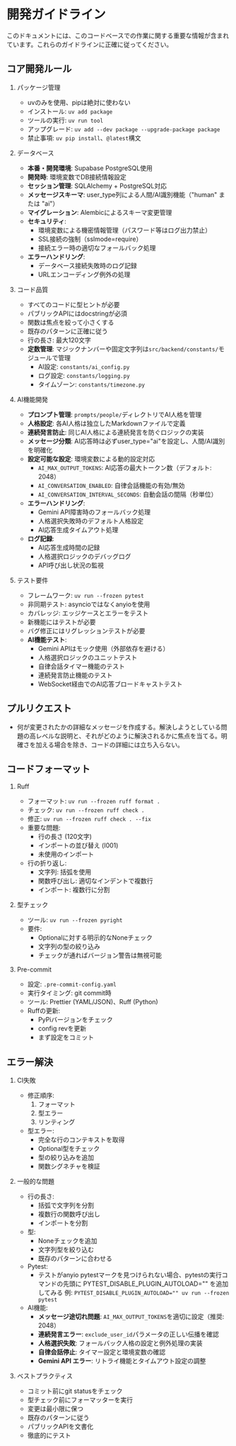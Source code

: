 # 開発ガイドライン

このドキュメントには、このコードベースでの作業に関する重要な情報が含まれています。これらのガイドラインに正確に従ってください。

## コア開発ルール

1. パッケージ管理
   - uvのみを使用、pipは絶対に使わない
   - インストール: `uv add package`
   - ツールの実行: `uv run tool`
   - アップグレード: `uv add --dev package --upgrade-package package`
   - 禁止事項: `uv pip install`、`@latest`構文

2. データベース
   - **本番・開発環境**: Supabase PostgreSQL使用
   - **開発時**: 環境変数でDB接続情報設定
   - **セッション管理**: SQLAlchemy + PostgreSQL対応
   - **メッセージスキーマ**: user_type列による人間/AI識別機能（"human" または "ai"）
   - **マイグレーション**: Alembicによるスキーマ変更管理
   - **セキュリティ**: 
     - 環境変数による機密情報管理（パスワード等はログ出力禁止）
     - SSL接続の強制（sslmode=require）
     - 接続エラー時の適切なフォールバック処理
   - **エラーハンドリング**: 
     - データベース接続失敗時のログ記録
     - URLエンコーディング例外の処理

3. コード品質
   - すべてのコードに型ヒントが必要
   - パブリックAPIにはdocstringが必須
   - 関数は焦点を絞って小さくする
   - 既存のパターンに正確に従う
   - 行の長さ: 最大120文字
   - **定数管理**: マジックナンバーや固定文字列は`src/backend/constants/`モジュールで管理
     - AI設定: `constants/ai_config.py`
     - ログ設定: `constants/logging.py`
     - タイムゾーン: `constants/timezone.py`

5. AI機能開発
   - **プロンプト管理**: `prompts/people/`ディレクトリでAI人格を管理
   - **人格設定**: 各AI人格は独立したMarkdownファイルで定義
   - **連続発言防止**: 同じAI人格による連続発言を防ぐロジックの実装
   - **メッセージ分類**: AI応答時は必ずuser_type="ai"を設定し、人間/AI識別を明確化
   - **設定可能な設定**: 環境変数による動的設定対応
     - `AI_MAX_OUTPUT_TOKENS`: AI応答の最大トークン数（デフォルト: 2048）
     - `AI_CONVERSATION_ENABLED`: 自律会話機能の有効/無効
     - `AI_CONVERSATION_INTERVAL_SECONDS`: 自動会話の間隔（秒単位）
   - **エラーハンドリング**: 
     - Gemini API障害時のフォールバック処理
     - 人格選択失敗時のデフォルト人格設定
     - AI応答生成タイムアウト処理
   - **ログ記録**: 
     - AI応答生成時間の記録
     - 人格選択ロジックのデバッグログ
     - API呼び出し状況の監視

4. テスト要件
   - フレームワーク: `uv run --frozen pytest`
   - 非同期テスト: asyncioではなくanyioを使用
   - カバレッジ: エッジケースとエラーをテスト
   - 新機能にはテストが必要
   - バグ修正にはリグレッションテストが必要
   - **AI機能テスト**: 
     - Gemini APIはモック使用（外部依存を避ける）
     - 人格選択ロジックのユニットテスト
     - 自律会話タイマー機能のテスト
     - 連続発言防止機能のテスト
     - WebSocket経由でのAI応答ブロードキャストテスト

## プルリクエスト

- 何が変更されたかの詳細なメッセージを作成する。解決しようとしている問題の高レベルな説明と、それがどのように解決されるかに焦点を当てる。明確さを加える場合を除き、コードの詳細には立ち入らない。

## コードフォーマット

1. Ruff
   - フォーマット: `uv run --frozen ruff format .`
   - チェック: `uv run --frozen ruff check .`
   - 修正: `uv run --frozen ruff check . --fix`
   - 重要な問題:
     - 行の長さ (120文字)
     - インポートの並び替え (I001)
     - 未使用のインポート
   - 行の折り返し:
     - 文字列: 括弧を使用
     - 関数呼び出し: 適切なインデントで複数行
     - インポート: 複数行に分割

2. 型チェック
   - ツール: `uv run --frozen pyright`
   - 要件:
     - Optionalに対する明示的なNoneチェック
     - 文字列の型の絞り込み
     - チェックが通ればバージョン警告は無視可能

3. Pre-commit
   - 設定: `.pre-commit-config.yaml`
   - 実行タイミング: git commit時
   - ツール: Prettier (YAML/JSON)、Ruff (Python)
   - Ruffの更新:
     - PyPiバージョンをチェック
     - config revを更新
     - まず設定をコミット

## エラー解決

1. CI失敗
   - 修正順序:
     1. フォーマット
     2. 型エラー
     3. リンティング
   - 型エラー:
     - 完全な行のコンテキストを取得
     - Optional型をチェック
     - 型の絞り込みを追加
     - 関数シグネチャを検証

2. 一般的な問題
   - 行の長さ:
     - 括弧で文字列を分割
     - 複数行の関数呼び出し
     - インポートを分割
   - 型:
     - Noneチェックを追加
     - 文字列型を絞り込む
     - 既存のパターンに合わせる
   - Pytest:
     - テストがanyio pytestマークを見つけられない場合、pytestの実行コマンドの先頭に PYTEST_DISABLE_PLUGIN_AUTOLOAD="" を追加してみる
       例: `PYTEST_DISABLE_PLUGIN_AUTOLOAD="" uv run --frozen pytest`
   - AI機能:
     - **メッセージ途切れ問題**: `AI_MAX_OUTPUT_TOKENS`を適切に設定（推奨: 2048）
     - **連続発言エラー**: `exclude_user_id`パラメータの正しい伝播を確認
     - **人格選択失敗**: フォールバック人格の設定と例外処理の実装
     - **自律会話停止**: タイマー設定と環境変数の確認
     - **Gemini API エラー**: リトライ機能とタイムアウト設定の調整

3. ベストプラクティス
   - コミット前にgit statusをチェック
   - 型チェック前にフォーマッターを実行
   - 変更は最小限に保つ
   - 既存のパターンに従う
   - パブリックAPIを文書化
   - 徹底的にテスト
